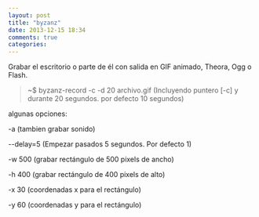 ```yaml
---
layout: post
title: "byzanz"
date: 2013-12-15 18:34
comments: true
categories: 
---
```

Grabar el escritorio o parte de él con salida en GIF animado, Theora, Ogg o Flash.

>~$ byzanz-record -c -d 20 archivo.gif (Incluyendo puntero [-c] y durante 20 segundos. por defecto 10 segundos)

algunas opciones:

-a (tambien grabar sonido)

--delay=5 (Empezar pasados 5 segundos. Por defecto 1)

-w 500 (grabar rectángulo de 500 pixels de ancho)

-h 400 (grabar rectángulo de 400 pixels de alto)

-x 30 (coordenadas x para el rectángulo)

-y 60 (coordenadas y para el rectángulo)

